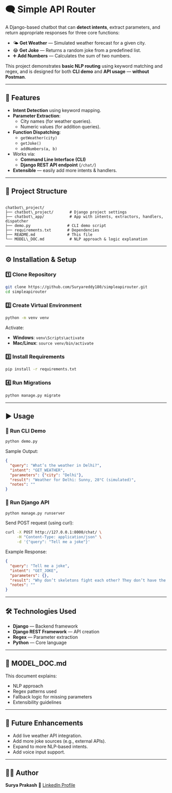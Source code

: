# 🗨️ Simple API Router 

A Django-based chatbot that can **detect intents**, extract parameters, and return appropriate responses for three core functions:

- 🌤 **Get Weather** — Simulated weather forecast for a given city.
- 😂 **Get Joke** — Returns a random joke from a predefined list.
- ➕ **Add Numbers** — Calculates the sum of two numbers.

This project demonstrates **basic NLP routing** using keyword matching and regex, and is designed for both **CLI demo** and **API usage** — **without Postman**.

---

## 🚀 Features
- **Intent Detection** using keyword mapping.
- **Parameter Extraction**:
  - City names (for weather queries).
  - Numeric values (for addition queries).
- **Function Dispatching**:
  - `getWeather(city)`
  - `getJoke()`
  - `addNumbers(a, b)`
- Works via:
  - **Command Line Interface (CLI)**
  - **Django REST API endpoint** (`/chat/`)
- **Extensible** — easily add more intents & handlers.

---

## 📂 Project Structure
```

chatbot\_project/
├── chatbot\_project/       # Django project settings
├── chatbot\_app/           # App with intents, extractors, handlers, dispatcher
├── demo.py                # CLI demo script
├── requirements.txt       # Dependencies
├── README.md              # This file
└── MODEL\_DOC.md           # NLP approach & logic explanation

````

---

## ⚙️ Installation & Setup

### 1️⃣ Clone Repository
```bash
git clone https://github.com/Suryareddy180/simpleapirouter.git
cd simpleapirouter
````

### 2️⃣ Create Virtual Environment

```bash
python -m venv venv
```

Activate:

* **Windows**: `venv\Scripts\activate`
* **Mac/Linux**: `source venv/bin/activate`

### 3️⃣ Install Requirements

```bash
pip install -r requirements.txt
```

### 4️⃣ Run Migrations

```bash
python manage.py migrate
```

---

## ▶️ Usage

### 🔹 Run CLI Demo

```bash
python demo.py
```

Sample Output:

```json
{
  "query": "What’s the weather in Delhi?",
  "intent": "GET_WEATHER",
  "parameters": {"city": "Delhi"},
  "result": "Weather for Delhi: Sunny, 28°C (simulated)",
  "notes": ""
}
```

### 🔹 Run Django API

```bash
python manage.py runserver
```

Send POST request (using curl):

```bash
curl -X POST http://127.0.0.1:8000/chat/ \
     -H "Content-Type: application/json" \
     -d '{"query": "Tell me a joke"}'
```

Example Response:

```json
{
  "query": "Tell me a joke",
  "intent": "GET_JOKE",
  "parameters": {},
  "result": "Why don’t skeletons fight each other? They don’t have the guts.",
  "notes": ""
}
```

---

## 🛠 Technologies Used

* **Django** — Backend framework
* **Django REST Framework** — API creation
* **Regex** — Parameter extraction
* **Python** — Core language

---

## 📄 MODEL\_DOC.md

This document explains:

* NLP approach
* Regex patterns used
* Fallback logic for missing parameters
* Extensibility guidelines

---

## 📌 Future Enhancements

* Add live weather API integration.
* Add more joke sources (e.g., external APIs).
* Expand to more NLP-based intents.
* Add voice input support.

---

## 👨‍💻 Author

**Surya Prakash**
🔗 [LinkedIn Profile](https://www.linkedin.com/in/nsprakashreddy/)

```


